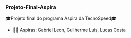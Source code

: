 ### Projeto-Final-Aspira

🎓Projeto final do programa Aspira da TecnoSpeed🎓
- 👨‍🎓 Aspiras: Gabriel Leon, Guilherme Luis, Lucas Costa
